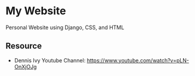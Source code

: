 # My Website
Personal Website using Django, CSS, and HTML

Resource
-
- Dennis Ivy Youtube Channel: https://www.youtube.com/watch?v=pLN-OnXjOJg
